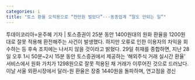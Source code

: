 ```yaml
---
categories: i
title: "토스 환율 오적용으로 “천만원 벌었다”···동종업계 “말도 안되는 일”"
---
```

투데이코리아=윤주혜 기자 | 토스증권이 25분 동안 1400원대의 원화 환율을 1200원대로 잘못 적용해 환전해주는 사건이 발생했다. 하지만 오류로 인한 이용자의 차익을 회수하는 등 후속 조치에는 나서지 않을 것이라고 밝혔다. 29일  취재를 종합하면, 지난 28일 오후 1시 50분~2시 15분 동안 토스증권에서 제공하는 ‘해외주식 거래 실시간 환율’ 서비스에서 원화 가치가 1298원으로 잘못 적용된 채 거래가 이루어진 것으로 드러났다. 이날 서울 외환시장에서 달러-원 환율은 장중 1440원을 돌파하며, 연고점을 경신